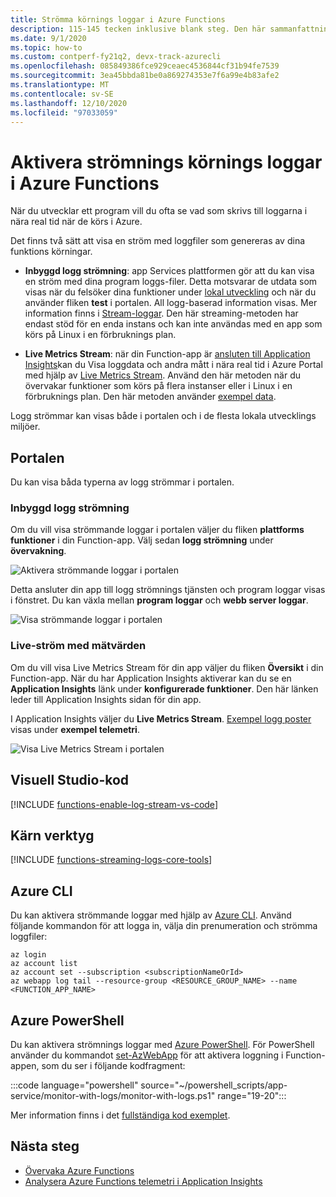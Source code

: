 ```yaml
---
title: Strömma körnings loggar i Azure Functions
description: 115-145 tecken inklusive blank steg. Den här sammanfattningen visas i sökresultatet.
ms.date: 9/1/2020
ms.topic: how-to
ms.custom: contperf-fy21q2, devx-track-azurecli
ms.openlocfilehash: 085849386fce929ceaec4536844cf31b94fe7539
ms.sourcegitcommit: 3ea45bbda81be0a869274353e7f6a99e4b83afe2
ms.translationtype: MT
ms.contentlocale: sv-SE
ms.lasthandoff: 12/10/2020
ms.locfileid: "97033059"
---
```

# <a name="enable-streaming-execution-logs-in-azure-functions"></a>Aktivera strömnings körnings loggar i Azure Functions

När du utvecklar ett program vill du ofta se vad som skrivs till loggarna i nära real tid när de körs i Azure.

Det finns två sätt att visa en ström med loggfiler som genereras av dina funktions körningar.

* **Inbyggd logg strömning**: app Services plattformen gör att du kan visa en ström med dina program loggs-filer. Detta motsvarar de utdata som visas när du felsöker dina funktioner under [lokal utveckling](functions-develop-local.md) och när du använder fliken **test** i portalen. All logg-baserad information visas. Mer information finns i [Stream-loggar](../app-service/troubleshoot-diagnostic-logs.md#stream-logs). Den här streaming-metoden har endast stöd för en enda instans och kan inte användas med en app som körs på Linux i en förbruknings plan.

* **Live Metrics Stream**: när din Function-app är [ansluten till Application Insights](configure-monitoring.md#enable-application-insights-integration)kan du Visa loggdata och andra mått i nära real tid i Azure Portal med hjälp av [Live Metrics Stream](../azure-monitor/app/live-stream.md). Använd den här metoden när du övervakar funktioner som körs på flera instanser eller i Linux i en förbruknings plan. Den här metoden använder [exempel data](configure-monitoring.md#configure-sampling).

Logg strömmar kan visas både i portalen och i de flesta lokala utvecklings miljöer. 

## <a name="portal"></a>Portalen

Du kan visa båda typerna av logg strömmar i portalen.

### <a name="built-in-log-streaming"></a>Inbyggd logg strömning

Om du vill visa strömmande loggar i portalen väljer du fliken **plattforms funktioner** i din Function-app. Välj sedan **logg strömning** under **övervakning**.

![Aktivera strömmande loggar i portalen](./media/functions-monitoring/enable-streaming-logs-portal.png)

Detta ansluter din app till logg strömnings tjänsten och program loggar visas i fönstret. Du kan växla mellan **program loggar** och **webb server loggar**.  

![Visa strömmande loggar i portalen](./media/functions-monitoring/streaming-logs-window.png)

### <a name="live-metrics-stream"></a>Live-ström med mätvärden

Om du vill visa Live Metrics Stream för din app väljer du fliken **Översikt** i din Function-app. När du har Application Insights aktiverar kan du se en **Application Insights** länk under **konfigurerade funktioner**. Den här länken leder till Application Insights sidan för din app.

I Application Insights väljer du **Live Metrics Stream**. [Exempel logg poster](configure-monitoring.md#configure-sampling) visas under **exempel telemetri**.

![Visa Live Metrics Stream i portalen](./media/functions-monitoring/live-metrics-stream.png) 

## <a name="visual-studio-code"></a>Visuell Studio-kod

[!INCLUDE [functions-enable-log-stream-vs-code](../../includes/functions-enable-log-stream-vs-code.md)]

## <a name="core-tools"></a>Kärn verktyg

[!INCLUDE [functions-streaming-logs-core-tools](../../includes/functions-streaming-logs-core-tools.md)]

## <a name="azure-cli"></a>Azure CLI

Du kan aktivera strömmande loggar med hjälp av [Azure CLI](/cli/azure/install-azure-cli). Använd följande kommandon för att logga in, välja din prenumeration och strömma loggfiler:

```azurecli
az login
az account list
az account set --subscription <subscriptionNameOrId>
az webapp log tail --resource-group <RESOURCE_GROUP_NAME> --name <FUNCTION_APP_NAME>
```

## <a name="azure-powershell"></a>Azure PowerShell

Du kan aktivera strömnings loggar med [Azure PowerShell](/powershell/azure/). För PowerShell använder du kommandot [set-AzWebApp](/powershell/module/az.websites/set-azwebapp) för att aktivera loggning i Function-appen, som du ser i följande kodfragment: 

:::code language="powershell" source="~/powershell_scripts/app-service/monitor-with-logs/monitor-with-logs.ps1" range="19-20":::

Mer information finns i det [fullständiga kod exemplet](../app-service/scripts/powershell-monitor.md#sample-script). 

## <a name="next-steps"></a>Nästa steg

+ [Övervaka Azure Functions](functions-monitoring.md)
+ [Analysera Azure Functions telemetri i Application Insights](analyze-telemetry-data.md)
